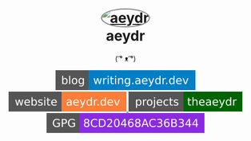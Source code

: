<h1 align="center">
  <a href="https://aeydr.dev" title="aeydr">
    <img alt="aeydr" src="https://avatars.githubusercontent.com/u/124220763?s=200&v=4" width="200px" height="200px" style="border-radius: 50%;border: 2px solid gray;" />
  </a>
  <br />
  aeydr
</h1>

<p align="center">
  ( ͡° ᴥ ͡°)
</p>

<div align="center">
  <a href="https://writing.aeydr.dev/">
    <img alt="blog" src="./badges/blog-writing.aeydr.dev-blue.svg" />
  </a>
  <a href="https://aeydr.dev/">
    <img alt="website" src="./badges/website-aeydr.dev-orange.svg" />
  </a>
  <a href="https://github.com/the-aeydr">
    <img alt="references" src="./badges/projects-theaeydr-darkgreen.svg" />
  </a>
  <a href="https://github.com/aeydr.gpg">
    <img alt="gpgkey" src="./badges/GPG-8CD20468AC36B344-blueviolet.svg" />
  </a>
</div>
<br />
